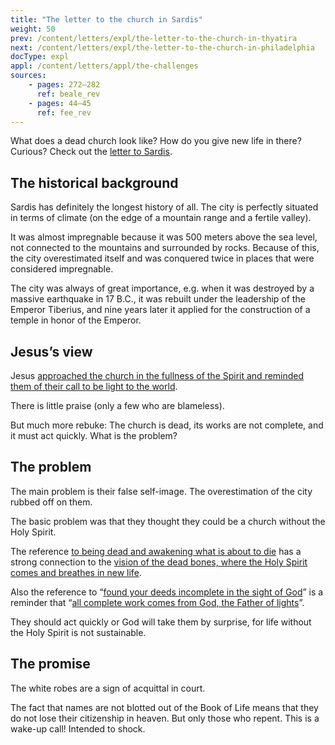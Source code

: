 ```yaml
---
title: "The letter to the church in Sardis"
weight: 50
prev: /content/letters/expl/the-letter-to-the-church-in-thyatira
next: /content/letters/expl/the-letter-to-the-church-in-philadelphia
docType: expl
appl: /content/letters/appl/the-challenges
sources: 
    - pages: 272–282
      ref: beale_rev
    - pages: 44–45
      ref: fee_rev
---
```


What does a dead church look like? How do you give new life in there? Curious? Check out the [letter to Sardis](https://www.bibleserver.com/NIV/Revelation3%3A1-6).

## The historical background

<a name="bf90"></a>
Sardis has definitely the longest history of all. The city is perfectly situated in terms of climate (on the edge of a mountain range and a fertile valley).

It was almost impregnable because it was 500 meters above the sea level, not connected to the mountains and surrounded by rocks. Because of this, the city overestimated itself and was conquered twice in places that were considered impregnable.

The city was always of great importance, e.g. when it was destroyed by a massive earthquake in 17 B.C., it was rebuilt under the leadership of the Emperor Tiberius, and nine years later it applied for the construction of a temple in honor of the Emperor.

## Jesus’s view

<a name="87a6"></a>
Jesus [approached the church in the fullness of the Spirit and reminded them of their call to be light to the world](https://www.bibleserver.com/NIV/Revelation3%3A1).

There is little praise (only a few who are blameless).

But much more rebuke: The church is dead, its works are not complete, and it must act quickly. What is the problem?

## The problem

<a name="8872"></a>
The main problem is their false self-image. The overestimation of the city rubbed off on them.

The basic problem was that they thought they could be a church without the Holy Spirit.

The reference [to being dead and awakening what is about to die](https://www.bibleserver.com/NIV/Revelation3%3A1-2) has a strong connection to the [vision of the dead bones, where the Holy Spirit comes and breathes in new life](https://www.bibleserver.com/NIV/Ezekiel37).

Also the reference to “[found your deeds incomplete in the sight of God](https://www.bibleserver.com/NIV/Revelation3%3A2)” is a reminder that “[all complete work comes from God, the Father of lights](https://www.bibleserver.com/NIV/James1%3A17)”.

They should act quickly or God will take them by surprise, for life without the Holy Spirit is not sustainable.

## The promise

<a name="a7e5"></a>
The white robes are a sign of acquittal in court.

The fact that names are not blotted out of the Book of Life means that they do not lose their citizenship in heaven. But only those who repent. This is a wake-up call! Intended to shock.
